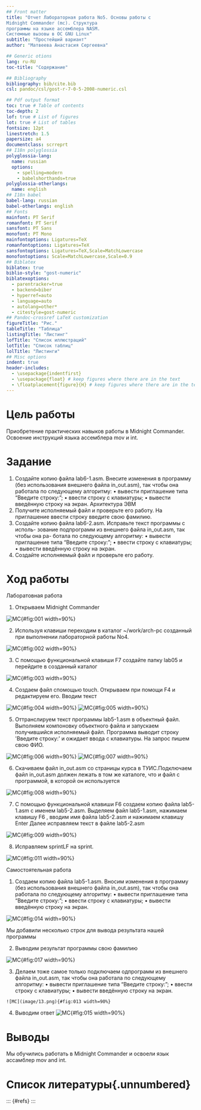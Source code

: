```yaml
---
## Front matter
title: "Отчет Лабораторная работа No5. Основы работы с
Midnight Commander (mc). Структура
программы на языке ассемблера NASM.
Системные вызовы в ОС GNU Linux"
subtitle: "Простейший вариант"
author: "Матвеева Анастасия Сергеевна"

## Generic otions
lang: ru-RU
toc-title: "Содержание"

## Bibliography
bibliography: bib/cite.bib
csl: pandoc/csl/gost-r-7-0-5-2008-numeric.csl

## Pdf output format
toc: true # Table of contents
toc-depth: 2
lof: true # List of figures
lot: true # List of tables
fontsize: 12pt
linestretch: 1.5
papersize: a4
documentclass: scrreprt
## I18n polyglossia
polyglossia-lang:
  name: russian
  options:
	- spelling=modern
	- babelshorthands=true
polyglossia-otherlangs:
  name: english
## I18n babel
babel-lang: russian
babel-otherlangs: english
## Fonts
mainfont: PT Serif
romanfont: PT Serif
sansfont: PT Sans
monofont: PT Mono
mainfontoptions: Ligatures=TeX
romanfontoptions: Ligatures=TeX
sansfontoptions: Ligatures=TeX,Scale=MatchLowercase
monofontoptions: Scale=MatchLowercase,Scale=0.9
## Biblatex
biblatex: true
biblio-style: "gost-numeric"
biblatexoptions:
  - parentracker=true
  - backend=biber
  - hyperref=auto
  - language=auto
  - autolang=other*
  - citestyle=gost-numeric
## Pandoc-crossref LaTeX customization
figureTitle: "Рис."
tableTitle: "Таблица"
listingTitle: "Листинг"
lofTitle: "Список иллюстраций"
lotTitle: "Список таблиц"
lolTitle: "Листинги"
## Misc options
indent: true
header-includes:
  - \usepackage{indentfirst}
  - \usepackage{float} # keep figures where there are in the text
  - \floatplacement{figure}{H} # keep figures where there are in the text
---
```


# Цель работы

Приобретение практических навыков работы в Midnight Commander. Освоение
инструкций языка ассемблера mov и int.


# Задание

1. Создайте копию файла lab6-1.asm. Внесите изменения в программу (без
использования внешнего файла in_out.asm), так чтобы она работала по
следующему алгоритму:
• вывести приглашение типа “Введите строку:”;
• ввести строку с клавиатуры;
• вывести введённую строку на экран.
Архитектура ЭВМ
2. Получите исполняемый файл и проверьте его работу. На приглашение
ввести строку введите свою фамилию.
3. Создайте копию файла lab6-2.asm. Исправьте текст программы с исполь-
зование подпрограмм из внешнего файла in_out.asm, так чтобы она ра-
ботала по следующему алгоритму:
• вывести приглашение типа “Введите строку:”;
• ввести строку с клавиатуры;
• вывести введённую строку на экран.
4. Создайте исполняемый файл и проверьте его работу.

# Ход работы
Лаборатовная работа 

 1. Открываем Midnight Commander
 
 ![MC](image/1.png){#fig:001 width=90%}
 
 2. Используя клавиши переходим в каталог ~/work/arch-pc созданный при выполнении лабораторной работы No4.
 
  ![MC](image/2.png){#fig:002 width=90%}
  
 3. С помощью функциональной клавиши F7 создайте папку lab05 и перейдите в созданный каталог
 
 ![MC](image/3.png){#fig:003 width=90%}
 
 4. Создаем файл спомощью touch. Открываем при помощи F4 и редактируем его. Вводим текст 
 
 ![MC](image/4.png){#fig:004 width=90%}
  ![MC](image/5.png){#fig:005 width=90%}
 
 5. Оттранслируем текст программы lab5-1.asm в объектный файл. Выполняем компоновку объектного файла и запускаем получившийся исполняемый файл. Программа выводит строку 'Введите строку:' и ожидает ввода с клавиатуры. На запрос пишем свою ФИО.
 
  ![MC](image/6.png){#fig:006 width=90%}
   ![MC](image/7.png){#fig:007 width=90%}
   
 6. Скачиваем файл in_out.asm со страницы курса в ТУИС.Подключаем  файл in_out.asm должен лежать в том же каталоге, что и файл с программой, в которой он используется
 
 ![MC](image/8.png){#fig:008 width=90%}
 
 7. С помощью функциональной клавиши F6 создаем копию файла lab5-1.asm с именем lab5-2.asm. Выделяем файл lab5-1.asm, нажимаем клавишу F6 , вводим имя файла lab5-2.asm и нажимаем клавишу Enter
  Далее исправляем текст в файле lab5-2.asm
  
  ![MC](image/9.png){#fig:009 width=90%}
  
 8. Исправляем sprintLF на sprint.
 
 ![MC](image/11.png){#fig:011 width=90%}
 
 Самостоятельная работа 
 
 1. Создаем копию файла lab5-1.asm. Вносим изменения в программу (без использования внешнего файла in_out.asm), так чтобы она работала по следующему алгоритму:
 • вывести приглашение типа “Введите строку:”;
 • ввести строку с клавиатуры;
 • вывести введённую строку на экран.
 
  ![MC](image/14.png){#fig:014 width=90%}
  
  Мы добавили несколько строк для вывода результата нашей программы
  
  2. Выводим результат программы свою фамилию 
  
   ![MC](image/17.png){#fig:017 width=90%}
   
  3. Делаем тоже самое только подключаем одпрограмм из внешнего файла in_out.asm, так чтобы она работала по следующему алгоритму:
	• вывести приглашение типа “Введите строку:”;
	• ввести строку с клавиатуры;
	• вывести введённую строку на экран.
	
	![MC](image/13.png){#fig:013 width=90%}
 4. Выводим ответ 
  ![MC](image/15.png){#fig:015 width=90%}
	
# Выводы

Мы обучились работать в Midnight Commander  и освоели язык ассамблер mov and int. 

# Список литературы{.unnumbered}

::: {#refs}
:::

